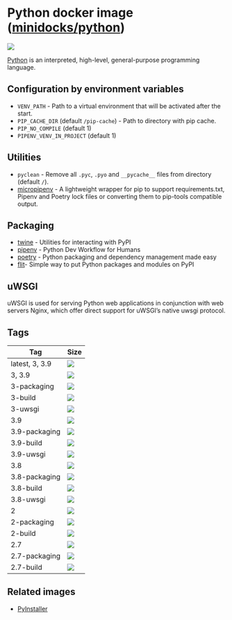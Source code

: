 Python docker image ([minidocks/python](https://hub.docker.com/r/minidocks/python))
===================================================================================

![](https://upload.wikimedia.org/wikipedia/commons/thumb/f/f8/Python_logo_and_wordmark.svg/320px-Python_logo_and_wordmark.svg.png)

[Python](https://www.python.org/) is an interpreted, high-level, general-purpose
programming language.

Configuration by environment variables
--------------------------------------

-   `VENV_PATH` - Path to a virtual environment that will be activated after the
    start.
-   `PIP_CACHE_DIR` (default `/pip-cache`) - Path to directory with pip cache.
-   `PIP_NO_COMPILE` (default 1)
-   `PIPENV_VENV_IN_PROJECT` (default 1)

Utilities
---------

-   `pyclean` - Remove all `.pyc`, `.pyo` and `__pycache__` files from directory
    (default `/`).
-   [micropipenv](https://pypi.org/project/micropipenv/) - A lightweight wrapper
    for pip to support requirements.txt, Pipenv and Poetry lock files or
    converting them to pip-tools compatible output.

Packaging
---------

-   [twine](https://github.com/pypa/twine) - Utilities for interacting with PyPI
-   [pipenv](https://pipenv.pypa.io) - Python Dev Workflow for Humans
-   [poetry](https://python-poetry.org/) - Python packaging and dependency
    management made easy
-   [flit](https://flit.readthedocs.io)- Simple way to put Python packages and
    modules on PyPI

uWSGI
-----

uWSGI is used for serving Python web applications in conjunction with web
servers Nginx, which offer direct support for uWSGI’s native uwsgi protocol.

Tags
----

| Tag            | Size                                                                                                                  |
|----------------|-----------------------------------------------------------------------------------------------------------------------|
| latest, 3, 3.9 | ![](https://img.shields.io/docker/image-size/minidocks/python/latest?style=flat-square&logo=docker&label=size)        |
| 3, 3.9         | ![](https://img.shields.io/docker/image-size/minidocks/python/3?style=flat-square&logo=docker&label=size)             |
| 3-packaging    | ![](https://img.shields.io/docker/image-size/minidocks/python/3-packaging?style=flat-square&logo=docker&label=size)   |
| 3-build        | ![](https://img.shields.io/docker/image-size/minidocks/python/3-build?style=flat-square&logo=docker&label=size)       |
| 3-uwsgi        | ![](https://img.shields.io/docker/image-size/minidocks/python/3-uwsgi?style=flat-square&logo=docker&label=size)       |
| 3.9            | ![](https://img.shields.io/docker/image-size/minidocks/python/3.9?style=flat-square&logo=docker&label=size)           |
| 3.9-packaging  | ![](https://img.shields.io/docker/image-size/minidocks/python/3.9-packaging?style=flat-square&logo=docker&label=size) |
| 3.9-build      | ![](https://img.shields.io/docker/image-size/minidocks/python/3.9-build?style=flat-square&logo=docker&label=size)     |
| 3.9-uwsgi      | ![](https://img.shields.io/docker/image-size/minidocks/python/3.9-uwsgi?style=flat-square&logo=docker&label=size)     |
| 3.8            | ![](https://img.shields.io/docker/image-size/minidocks/python/3.8?style=flat-square&logo=docker&label=size)           |
| 3.8-packaging  | ![](https://img.shields.io/docker/image-size/minidocks/python/3.8-packaging?style=flat-square&logo=docker&label=size) |
| 3.8-build      | ![](https://img.shields.io/docker/image-size/minidocks/python/3.8-build?style=flat-square&logo=docker&label=size)     |
| 3.8-uwsgi      | ![](https://img.shields.io/docker/image-size/minidocks/python/3.8-uwsgi?style=flat-square&logo=docker&label=size)     |
| 2              | ![](https://img.shields.io/docker/image-size/minidocks/python/2?style=flat-square&logo=docker&label=size)             |
| 2-packaging    | ![](https://img.shields.io/docker/image-size/minidocks/python/2-packaging?style=flat-square&logo=docker&label=size)   |
| 2-build        | ![](https://img.shields.io/docker/image-size/minidocks/python/2-build?style=flat-square&logo=docker&label=size)       |
| 2.7            | ![](https://img.shields.io/docker/image-size/minidocks/python/2.7?style=flat-square&logo=docker&label=size)           |
| 2.7-packaging  | ![](https://img.shields.io/docker/image-size/minidocks/python/2.7-packaging?style=flat-square&logo=docker&label=size) |
| 2.7-build      | ![](https://img.shields.io/docker/image-size/minidocks/python/2.7-build?style=flat-square&logo=docker&label=size)     |

Related images
--------------

-   [PyInstaller](https://github.com/minidocks/pyinstaller)
